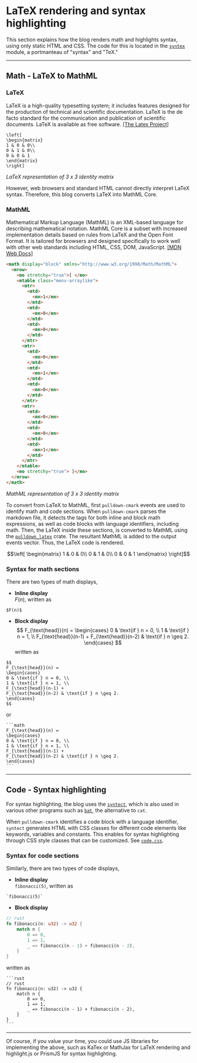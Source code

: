 # LaTeX rendering and syntax highlighting

This section explains how the blog renders math and highlights syntax, using only static HTML and CSS.
The code for this is located in the [`syntex`](https://github.com/shettysach/blog/blob/main/src/syntex.rs)
module, a portmanteau of "syntax" and "TeX."

---

## Math - LaTeX to MathML

### LaTeX

LaTeX is a high-quality typesetting system; it includes features designed for the production of technical and scientific documentation. LaTeX is the de facto standard for the communication and publication of scientific documents. LaTeX is available as free software. [[The Latex Project]](https://www.latex-project.org/)

```
\left[
\begin{matrix}
1 & 0 & 0\\
0 & 1 & 0\\
0 & 0 & 1
\end{matrix}
\right]
```
_LaTeX representation of 3 x 3 identity matrix_

However, web browsers and standard HTML cannot directly interpret LaTeX syntax. Therefore, this blog converts LaTeX into MathML Core.

### MathML

Mathematical Markup Language (MathML) is an XML-based language for describing mathematical notation.
MathML Core is a subset with increased implementation details based on rules from LaTeX and the Open Font Format. It is tailored for browsers and designed specifically to work well with other web standards including HTML, CSS, DOM, JavaScript.
[[MDN Web Docs]](https://developer.mozilla.org/en-US/docs/Web/MathML)

```html
<math display="block" xmlns="http://www.w3.org/1998/Math/MathML">
  <mrow>
    <mo stretchy="true">[ </mo>
    <mtable class="menv-arraylike">
      <mtr>
        <mtd>
          <mn>1</mn>
        </mtd>
        <mtd>
          <mn>0</mn>
        </mtd>
        <mtd>
          <mn>0</mn>
        </mtd>
      </mtr>
      <mtr>
        <mtd>
          <mn>0</mn>
        </mtd>
        <mtd>
          <mn>1</mn>
        </mtd>
        <mtd>
          <mn>0</mn>
        </mtd>
      </mtr>
      <mtr>
        <mtd>
          <mn>0</mn>
        </mtd>
        <mtd>
          <mn>0</mn>
        </mtd>
        <mtd>
          <mn>1</mn>
        </mtd>
      </mtr>
    </mtable>
    <mo stretchy="true"> ]</mo>
  </mrow>
</math>
```
_MathML representation of 3 x 3 identity matrix_

To convert from LaTeX to MathML, first `pulldown-cmark` events are used to identify math and code sections. When `pulldown-cmark` parses the markdown file, it detects the tags for both inline and block math expressions, as well as code blocks with language identifiers, including math.
Then, the LaTeX inside these sections, is converted to MathML using the [`pulldown_latex`](https://crates.io/crates/pulldown-latex) crate. The resultant MathML is added to the output events vector. Thus, the LaTeX code is rendered.

```math
\left[
\begin{matrix}
1 & 0 & 0\\
0 & 1 & 0\\
0 & 0 & 1
\end{matrix}
\right]
```
### Syntax for math sections

There are two types of math displays,

- **Inline display** \
$F(n)$, written as

```
$F(n)$
```

- **Block display**
  $$
  F_{\text{head}}(n) =
  \begin{cases}
  0 & \text{if } n = 0, \\
  1 & \text{if } n = 1, \\
  F_{\text{head}}(n-1) +
  F_{\text{head}}(n-2) & \text{if } n \geq 2.
  \end{cases}
  $$
  written as

```console
$$
F_{\text{head}}(n) =
\begin{cases}
0 & \text{if } n = 0, \\
1 & \text{if } n = 1, \\
F_{\text{head}}(n-1) +
F_{\text{head}}(n-2) & \text{if } n \geq 2.
\end{cases}
$$
```

or

````
```math
F_{\text{head}}(n) =
\begin{cases}
0 & \text{if } n = 0, \\
1 & \text{if } n = 1, \\
F_{\text{head}}(n-1) +
F_{\text{head}}(n-2) & \text{if } n \geq 2.
\end{cases}
```
````

---

## Code - Syntax highlighting

For syntax highlighting, the blog uses the [`syntect`](https://crates.io/crates/pulldown-cmark),
which is also used in various other programs such as [`bat`](https://github.com/sharkdp/bat), the alternative
to `cat`.

When `pulldown-cmark` identifies a code block with a language identifier,
`syntect` generates HTML with CSS classes for different code elements
like keywords, variables and constants. This enables for syntax highlighting
through CSS style classes that can be customized. See
[`code.css`](https://github.com/shettysach/blog/tree/main/styles/code.css).

### Syntax for code sections

Similarly, there are two types of code displays,

- **Inline display** \
`fibonacci(5)`, written as

```
`fibonacci(5)`
```

- **Block display**

```rust
// rust
fn fibonacci(n: u32) -> u32 {
    match n {
        0 => 0,
        1 => 1,
        _ => fibonacci(n - 1) + fibonacci(n - 2),
    }
}
```

written as

````
```rust
// rust
fn fibonacci(n: u32) -> u32 {
    match n {
        0 => 0,
        1 => 1,
        _ => fibonacci(n - 1) + fibonacci(n - 2),
    }
}
```
````

---

Of course, if you value your time, you could use JS libraries for 
implementing the above, such as KaTex or MathJax for LaTeX rendering
and highlight.js or PrismJS for syntax highlighting.
